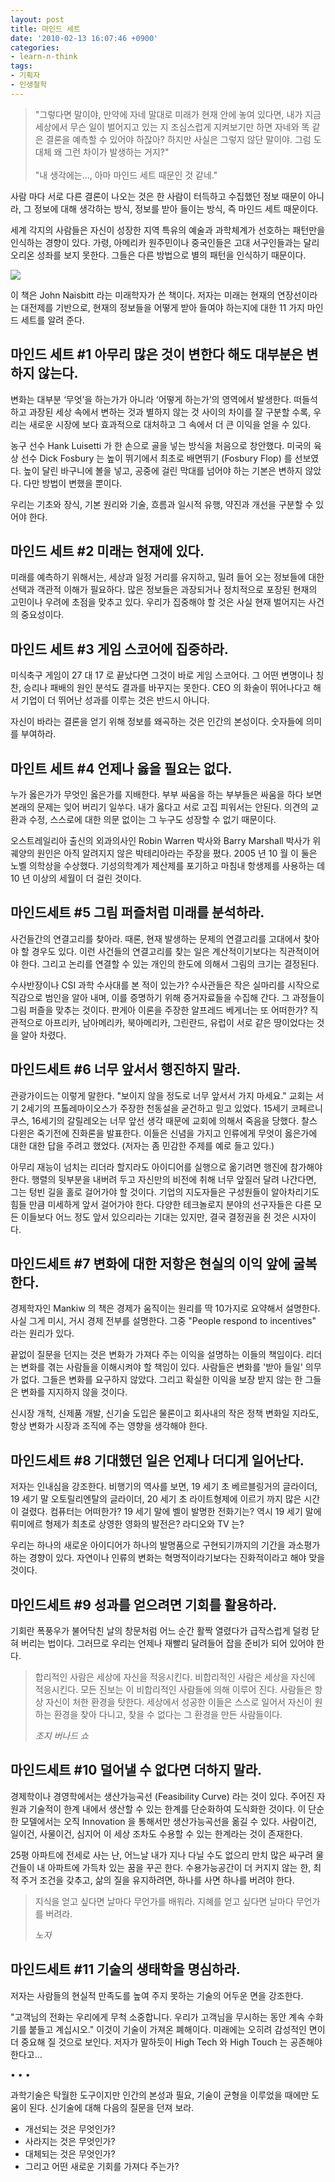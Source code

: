 ```yaml
---
layout: post
title: 마인드 세트
date: '2010-02-13 16:07:46 +0900'
categories:
- learn-n-think
tags:
- 기획자
- 인생철학
---
```


> "그렇다면 말이야, 만약에 자네 말대로 미래가 현재 안에 놓여 있다면, 내가 지금 세상에서 무슨 일이 벌어지고 있는 지 조심스럽게 지켜보기만 하면 자네와 똑 같은 결론을 예측할 수 있어야 하잖아? 하지만 사실은 그렇지 않단 말이야. 그럼 도대체 왜 그런 차이가 발생하는 거지?"<br/>
> <br/>
> "내 생각에는..., 아마 마인드 세트 때문인 것 같네."

사람 마다 서로 다른 결론이 나오는 것은 한 사람이 터득하고 수집했던 정보 때문이 아니라, 그 정보에 대해 생각하는 방식, 정보를 받아 들이는 방식, 즉 마인드 세트 때문이다.

세계 각지의 사람들은 자신이 성장한 지역 특유의 예술과 과학체계가 선호하는 패턴만을 인식하는 경향이 있다. 가령, 아메리카 원주민이나 중국인들은 고대 서구인들과는 달리 오리온 성좌를 보지 못한다. 그들은 다른 방법으로 별의 패턴을 인식하기 때문이다.

![](http://image.kyobobook.co.kr/images/book/xlarge/300/x9788991204300.jpg)

이 책은 John Naisbitt 라는 미래학자가 쓴 책이다. 저자는 미래는 현재의 연장선이라는 대전제를 기반으로, 현재의 정보들을 어떻게 받아 들여야 하는지에 대한 11 가지 마인드 세트를 알려 준다.

## 마인드 세트 #1 아무리 많은 것이 변한다 해도 대부분은 변하지 않는다.

변화는 대부분 ‘무엇’을 하는가가 아니라 ‘어떻게 하는가’의 영역에서 발생한다. 떠들석하고 과장된 세상 속에서 변하는 것과 별하지 않는 것 사이의 차이를 잘 구분할 수록, 우리는 새로운 시장에 보다 효과적으로 대처하고 그 속에서 더 큰 이익을 얻을 수 있다.

농구 선수 Hank Luisetti 가 한 손으로 골을 넣는 방식을 처음으로 창안했다. 미국의 육상 선수 Dick Fosbury 는 높이 뛰기에서 최초로 배면뛰기 (Fosbury Flop) 를 선보였다. 높이 달린 바구니에 볼을 넣고, 공중에 걸린 막대를 넘어야 하는 기본은 변하지 않았다. 다만 방법이 변했을 뿐이다.

우리는 기초와 장식, 기본 원리와 기술, 흐름과 일시적 유행, 약진과 개선을 구분할 수 있어야 한다.

## 마인드 세트 #2 미래는 현재에 있다.

미래를 예측하기 위해서는, 세상과 일정 거리를 유지하고, 밀려 들어 오는 정보들에 대한 선택과 객관적 이해가 필요하다. 많은 정보들은 과장되거나 정치적으로 포장된 현재의 고민이나 우려에 초점을 맞추고 있다. 우리가 집중해야 할 것은 사실 현재 벌어지는 사건의 중요성이다.

## 마인드 세트 #3 게임 스코어에 집중하라.

미식축구 게임이 27 대 17 로 끝났다면 그것이 바로 게임 스코어다. 그 어떤 변명이나 칭찬, 승리나 패배의 원인 분석도 결과를 바꾸지는 못한다. CEO 의 화술이 뛰어나다고 해서 기업이 더 뛰어난 성과를 이루는 것은 반드시 아니다.

자신이 바라는 결론을 얻기 위해 정보를 왜곡하는 것은 인간의 본성이다. 숫자들에 의미를 부여하라.

## 마인트 세트 #4 언제나 옳을 필요는 없다.

누가 옳은가가 무엇인 옳은가를 지배한다. 부부 싸움을 하는 부부들은 싸움을 하다 보면 본래의 문제는 잊어 버리기 일쑤다. 내가 옳다고 서로 고집 피워서는 안된다. 의견의 교환과 수정, 스스로에 대한 의문 없이는 그 누구도 성장할 수 없기 때문이다.

오스트레일리아 출신의 외과의사인 Robin Warren 박사와 Barry Marshall 박사가 위 궤양의 원인은 아직 알려지지 않은 박테리아라는 주장을 폈다. 2005 년 10 월 이 둘은 노벨 의학상을 수상했다. 기성의학계가 제산제를 포기하고 마침내 항생제를 사용하는 데 10 년 이상의 세월이 더 걸린 것이다.

## 마인드세트 #5 그림 퍼즐처럼 미래를 분석하라.

사건들간의 연결고리를 찾아라. 때론, 현재 발생하는 문제의 연결고리를 고대에서 찾아야 할 경우도 있다. 이런 사건들의 연결고리를 찾는 일은 계산적이기보다는 직관적이어야 한다. 그리고 논리를 연결할 수 있는 개인의 한도에 의해서 그림의 크기는 결정된다.

수사반장이나 CSI 과학 수사대를 본 적이 있는가? 수사관들은 작은 실마리를 시작으로 직감으로 범인을 알아 내며, 이를 증명하기 위해 증거자료들을 수집해 간다. 그 과정들이 그림 퍼즐을 맞추는 것이다. 판게아 이론을 주장한 알프레드 베게너는 또 어떠한가? 직관적으로 아프리카, 남아메리카, 북아메리카, 그린란드, 유럽이 서로 같은 땅이었다는 것을 알아 차렸다.

## 마인드세트 #6 너무 앞서서 행진하지 말라.

관광가이드는 이렇게 말한다. "보이지 않을 정도로 너무 앞서서 가지 마세요." 교회는 서기 2세기의 프톨레마이오스가 주장한 천동설을 굳건하고 믿고 있었다. 15세기 코페르니쿠스, 16세기의 갈릴레오는 너무 앞선 생각 때문에 교회에 의해서 죽음을 당했다. 찰스 다윈은 죽기전에 진화론을 발표한다. 이들은 신념을 가지고 인류에게 무엇이 옳은가에 대한 대한 답을 주려고 했었다. (저자는 좀 민감한 주제를 예로 들고 있다.)

아무리 재능이 넘치는 리더라 할지라도 아이디어를 실행으로 옮기려면 행진에 참가해야 한다. 행렬의 뒷부분을 내버려 두고 자신만의 비전에 취해 너무 앞질러 달려 나간다면, 그는 텅빈 길을 홀로 걸어가야 할 것이다. 기업의 지도자들은 구성원들이 알아차리기도 힘들 만큼 미세하게 앞서 걸어가야 한다. 다양한 테크놀로지 분야의 선구자들은 다른 모든 이들보다 어느 정도 앞서 있으리라는 기대는 있지만, 결국 결정권을 쥔 것은 시자이다.

## 마인드세트 #7 변화에 대한 저항은 현실의 이익 앞에 굴복한다.

경제학자인 Mankiw 의 책은 경제가 움직이는 원리를 딱 10가지로 요약해서 설명한다. 사실 그게 미시, 거시 경제 전부를 설명한다. 그중 "People respond to incentives" 라는 원리가 있다.

끝없이 질문을 던지는 것은 변화가 가져다 주는 이익을 설명하는 이들의 책임이다. 리더는 변화를 겪는 사람들을 이해시켜야 할 책임이 있다. 사람들은 변화를 '받아 들일' 의무가 없다. 그들은 변화를 요구하지 않았다. 그리고 확실한 이익을 보장 받지 않는 한 그들은 변화를 지지하지 않을 것이다.

신시장 개척, 신제품 개발, 신기술 도입은 물론이고 회사내의 작은 정책 변화일 지라도, 항상 변화가 시장과 조직에 주는 영향을 생각해야 한다.

## 마인드세트 #8 기대했던 일은 언제나 더디게 일어난다.

저자는 인내심을 강조한다. 비행기의 역사를 보면, 19 세기 초 베르블링거의 글라이더, 19 세기 말 오토릴리엔탈의 글라이더, 20 세기 초 라이트형제에 이르기 까지 많은 시간이 걸렸다. 컴퓨터는 어떠한가? 19 세기 말에 벨이 발명한 전화기는? 역시 19 세기 말에 뤼미에르 형제가 최초로 상영한 영화의 발전은? 라디오와 TV 는?

우리는 하나의 새로운 아이디어가 하나의 발명품으로 구현되기까지의 기간을 과소평가하는 경향이 있다. 자연이나 인류의 변화는 혁명적이라기보다는 진화적이라고 해야 맞을 것이다.

## 마인드세트 #9 성과를 얻으려면 기회를 활용하라.

기회란 폭풍우가 불어닥친 날의 창문처럼 어느 순간 활짝 열렸다가 급작스럽게 덜컹 닫혀 버리는 법이다. 그러므로 우리는 언제나 재빨리 달려들어 잡을 준비가 되어 있어야 한다.

> 합리적인 사람은 세상에 자신을 적응시킨다. 비합리적인 사람은 세상을 자신에 적응시킨다. 모든 진보는 이 비합리적인 사람들에 의해 이루어 진다. 사람들은 항상 자신이 처한 환경을 탓한다. 세상에서 성공한 이들은 스스로 일어서 자신이 원하는 환경을 찾아 다니고, 찾을 수 없다는 그 환경을 만든 사람들이다.
> <footer><cite>조지 버나드 쇼</cite></footer>

## 마인드세트 #10 덜어낼 수 없다면 더하지 말라.

경제학이나 경영학에서는 생산가능곡선 (Feasibility Curve) 라는 것이 있다. 주어진 자원과 기술적이 한계 내에서 생산할 수 있는 한계를 단순화하여 도식화한 것이다. 이 단순한 모델에서는 오직 Innovation 을 통해서만 생산가능곡선을 옮길 수 있다. 사람이건, 일이건, 사물이건, 심지어 이 세상 조차도 수용할 수 있는 한계라는 것이 존재한다.

25평 아파트에 전세로 사는 난, 어느날 내가 지나 다닐 수도 없으리 만치 많은 싸구려 물건들이 내 아파트에 가득차 있는 꿈을 꾸곤 한다. 수용가능공간이 더 커지지 않는 한, 최적 주거 조건을 갖추고, 삶의 질을 유지하려면, 하나를 사면 하나를 버려야 한다.

> 지식을 얻고 싶다면 날마다 무언가를 배워라. 지혜를 얻고 싶다면 날마다 무언가를 버려라.
> <footer><cite>노자</cite></footer>

## 마인드세트 #11 기술의 생태학을 명심하라.

저자는 사람들의 현실적 만족도를 높여 주지 못하는 기술의 어두운 면을 강조한다.

"고객님의 전화는 우리에게 무척 소중합니다. 우리가 고객님을 무시하는 동안 계속 수화기를 붙들고 계십시오." 이것이 기술이 가져온 폐해이다. 미래에는 오히려 감성적인 면이 더 중요해 질 것으로 보인다. 저자가 말하듯이 High Tech 와 High Touch 는 공존해야 한다고...

<div class="spacer">• • •</div>

과학기술은 탁월한 도구이지만 인간의 본성과 필요, 기술이 균형을 이루었을 때에만 도움이 된다. 신기술에 대해 다음의 질문을 던져 보라.

- 개선되는 것은 무엇인가?
- 사라지는 것은 무엇인가?
- 대체되는 것은 무엇인가?
- 그리고 어떤 새로운 기회를 가져다 주는가?
